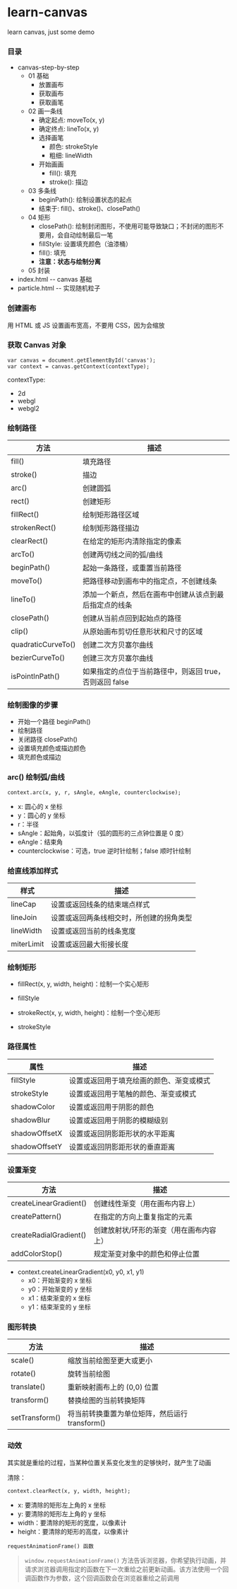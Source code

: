 # learn-canvas
learn canvas, just some demo

### 目录
+ canvas-step-by-step
    - 01 基础
        - 放置画布
        - 获取画布
        - 获取画笔
    - 02 画一条线
        - 确定起点: moveTo(x, y)
        - 确定终点: lineTo(x, y)
        - 选择画笔
            - 颜色: strokeStyle
            - 粗细: lineWidth
        - 开始画画
            - fill(): 填充
            - stroke(): 描边
    - 03 多条线
        - beginPath(): 绘制设置状态的起点
        - 结束于: fill()、stroke()、closePath()
    - 04 矩形
        - closePath(): 绘制封闭图形，不使用可能导致缺口；不封闭的图形不要用，会自动绘制最后一笔
        - fillStyle: 设置填充颜色（油漆桶）
        - fill(): 填充
        - **注意：状态与绘制分离**
    - 05 封装
+ index.html -- canvas 基础
+ particle.html -- 实现随机粒子

### 创建画布

用 HTML 或 JS 设置画布宽高，不要用 CSS，因为会缩放

### 获取 Canvas 对象

```
var canvas = document.getElementById('canvas');
var context = canvas.getContext(contextType);
```

contextType: 
+ 2d
+ webgl
+ webgl2

### 绘制路径

| 方法 | 描述 |
| ---- | ---- |
| fill() | 填充路径 |
| stroke() | 描边 |
| arc() | 创建圆弧 |
| rect() | 创建矩形 |
| fillRect() | 绘制矩形路径区域 |
| strokenRect() | 绘制矩形路径描边 |
| clearRect() | 在给定的矩形内清除指定的像素 |
| arcTo() | 创建两切线之间的弧/曲线 |
| beginPath() | 起始一条路径，或重置当前路径 |
| moveTo() | 把路径移动到画布中的指定点，不创建线条 |
| lineTo() | 添加一个新点，然后在画布中创建从该点到最后指定点的线条 |
| closePath() | 创建从当前点回到起始点的路径 |
| clip() | 从原始画布剪切任意形状和尺寸的区域 | 
| quadraticCurveTo() | 创建二次方贝塞尔曲线 |
| bezierCurveTo() | 创建三次方贝塞尔曲线 |
| isPointInPath() | 如果指定的点位于当前路径中，则返回 true，否则返回 false |

### 绘制图像的步骤

+ 开始一个路径 beginPath()
+ 绘制路径
+ 关闭路径 closePath()
+ 设置填充颜色或描边颜色
+ 填充颜色或描边

### arc() 绘制弧/曲线

```
context.arc(x, y, r, sAngle, eAngle, counterclockwise);
```

+ x: 圆心的 x 坐标
+ y：圆心的 y 坐标
+ r：半径
+ sAngle：起始角，以弧度计（弧的圆形的三点钟位置是 0 度）
+ eAngle：结束角
+ counterclockwise：可选，true 逆时针绘制；false 顺时针绘制

### 给直线添加样式

| 样式 | 描述 |
| ---- | ---- |
| lineCap | 设置或返回线条的结束端点样式 |
| lineJoin | 设置或返回两条线相交时，所创建的拐角类型 |
| lineWidth | 设置或返回当前的线条宽度 |
| miterLimit | 设置或返回最大衔接长度 | 

### 绘制矩形

+ fillRect(x, y, width, height)：绘制一个实心矩形
+ fillStyle


+ strokeRect(x, y, width, height)：绘制一个空心矩形
+ strokeStyle

### 路径属性

| 属性 | 描述 |
| ---- | ---- |
| fillStyle | 设置或返回用于填充绘画的颜色、渐变或模式 |
| strokeStyle | 设置或返回用于笔触的颜色、渐变或模式 |
| shadowColor | 设置或返回用于阴影的颜色 |
| shadowBlur | 设置或返回用于阴影的模糊级别 |
| shadowOffsetX | 设置或返回阴影距形状的水平距离 |
| shadowOffsetY | 设置或返回阴影距形状的垂直距离 | 

### 设置渐变

| 方法 | 描述 |
| ---- | ---- |
| createLinearGradient() | 创建线性渐变（用在画布内容上）|
| createPattern() | 在指定的方向上重复指定的元素 |
| createRadialGradient() | 创建放射状/环形的渐变（用在画布内容上）|
| addColorStop() | 规定渐变对象中的颜色和停止位置 |

+ context.createLinearGradient(x0, y0, x1, y1)
    - x0：开始渐变的 x 坐标
    - y0：开始渐变的 y 坐标
    - x1：结束渐变的 x 坐标
    - y1：结束渐变的 y 坐标


### 图形转换

| 方法 | 描述 |
| ---- | ---- |
| scale() | 缩放当前绘图至更大或更小 |
| rotate() | 旋转当前绘图 |
| translate() | 重新映射画布上的 (0,0) 位置 |
| transform() | 替换绘图的当前转换矩阵 |
| setTransform() | 将当前转换重置为单位矩阵，然后运行 transform() | 

### 动效

其实就是重绘的过程，当某种位置关系变化发生的足够快时，就产生了动画

清除：

```
context.clearRect(x, y, width, height);
```

+ x: 要清除的矩形左上角的 x 坐标
+ y: 要清除的矩形左上角的 y 坐标
+ width：要清除的矩形的宽度，以像素计
+ height：要清除的矩形的高度，以像素计

```
requestAnimationFrame() 函数
```

>  ```window.requestAnimationFrame()``` 方法告诉浏览器，你希望执行动画，并请求浏览器调用指定的函数在下一次重绘之前更新动画。该方法使用一个回调函数作为参数，这个回调函数会在浏览器重绘之前调用